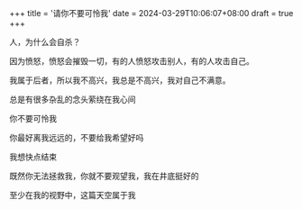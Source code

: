 +++
title = '请你不要可怜我'
date = 2024-03-29T10:06:07+08:00
draft = true
+++

人，为什么会自杀？

因为愤怒，愤怒会摧毁一切，有的人愤怒攻击别人，有的人攻击自己。

我属于后者，所以我不高兴，我总是不高兴，我对自己不满意。

总是有很多杂乱的念头萦绕在我心间

你不要可怜我

你最好离我远远的，不要给我希望好吗

我想快点结束

既然你无法拯救我，你就不要观望我，我在井底挺好的

至少在我的视野中，这篇天空属于我
